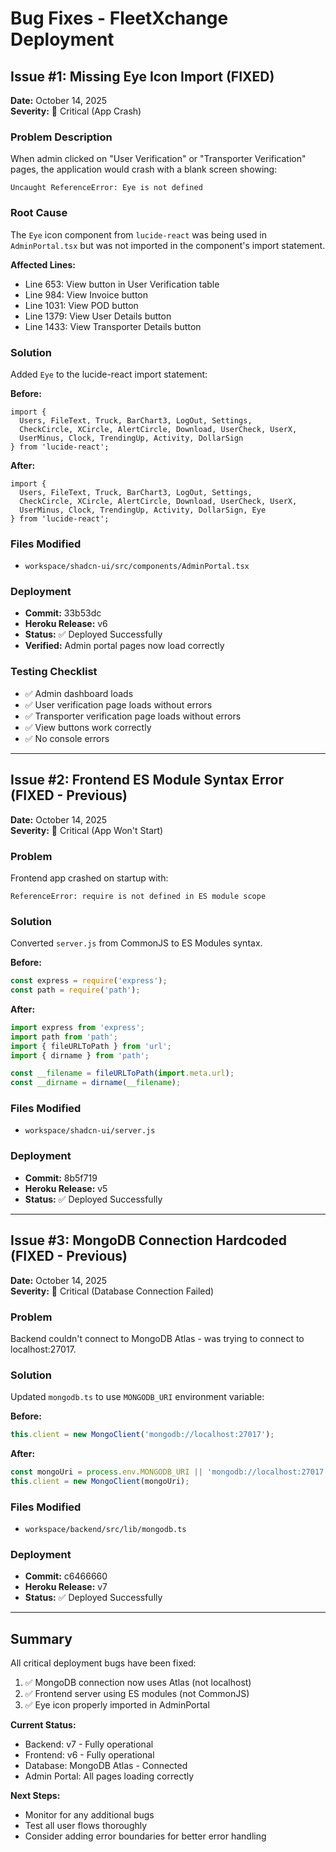 # Bug Fixes - FleetXchange Deployment

## Issue #1: Missing Eye Icon Import (FIXED)

**Date:** October 14, 2025  
**Severity:** 🔴 Critical (App Crash)

### Problem Description
When admin clicked on "User Verification" or "Transporter Verification" pages, the application would crash with a blank screen showing:
```
Uncaught ReferenceError: Eye is not defined
```

### Root Cause
The `Eye` icon component from `lucide-react` was being used in `AdminPortal.tsx` but was not imported in the component's import statement.

**Affected Lines:**
- Line 653: View button in User Verification table
- Line 984: View Invoice button  
- Line 1031: View POD button
- Line 1379: View User Details button
- Line 1433: View Transporter Details button

### Solution
Added `Eye` to the lucide-react import statement:

**Before:**
```tsx
import { 
  Users, FileText, Truck, BarChart3, LogOut, Settings, 
  CheckCircle, XCircle, AlertCircle, Download, UserCheck, UserX, 
  UserMinus, Clock, TrendingUp, Activity, DollarSign
} from 'lucide-react';
```

**After:**
```tsx
import { 
  Users, FileText, Truck, BarChart3, LogOut, Settings, 
  CheckCircle, XCircle, AlertCircle, Download, UserCheck, UserX, 
  UserMinus, Clock, TrendingUp, Activity, DollarSign, Eye
} from 'lucide-react';
```

### Files Modified
- `workspace/shadcn-ui/src/components/AdminPortal.tsx`

### Deployment
- **Commit:** 33b53dc
- **Heroku Release:** v6
- **Status:** ✅ Deployed Successfully
- **Verified:** Admin portal pages now load correctly

### Testing Checklist
- ✅ Admin dashboard loads
- ✅ User verification page loads without errors
- ✅ Transporter verification page loads without errors
- ✅ View buttons work correctly
- ✅ No console errors

---

## Issue #2: Frontend ES Module Syntax Error (FIXED - Previous)

**Date:** October 14, 2025  
**Severity:** 🔴 Critical (App Won't Start)

### Problem
Frontend app crashed on startup with:
```
ReferenceError: require is not defined in ES module scope
```

### Solution
Converted `server.js` from CommonJS to ES Modules syntax.

**Before:**
```javascript
const express = require('express');
const path = require('path');
```

**After:**
```javascript
import express from 'express';
import path from 'path';
import { fileURLToPath } from 'url';
import { dirname } from 'path';

const __filename = fileURLToPath(import.meta.url);
const __dirname = dirname(__filename);
```

### Files Modified
- `workspace/shadcn-ui/server.js`

### Deployment
- **Commit:** 8b5f719
- **Heroku Release:** v5
- **Status:** ✅ Deployed Successfully

---

## Issue #3: MongoDB Connection Hardcoded (FIXED - Previous)

**Date:** October 14, 2025  
**Severity:** 🔴 Critical (Database Connection Failed)

### Problem
Backend couldn't connect to MongoDB Atlas - was trying to connect to localhost:27017.

### Solution
Updated `mongodb.ts` to use `MONGODB_URI` environment variable:

**Before:**
```typescript
this.client = new MongoClient('mongodb://localhost:27017');
```

**After:**
```typescript
const mongoUri = process.env.MONGODB_URI || 'mongodb://localhost:27017';
this.client = new MongoClient(mongoUri);
```

### Files Modified
- `workspace/backend/src/lib/mongodb.ts`

### Deployment
- **Commit:** c6466660
- **Heroku Release:** v7
- **Status:** ✅ Deployed Successfully

---

## Summary

All critical deployment bugs have been fixed:
1. ✅ MongoDB connection now uses Atlas (not localhost)
2. ✅ Frontend server using ES modules (not CommonJS)
3. ✅ Eye icon properly imported in AdminPortal

**Current Status:**
- Backend: v7 - Fully operational
- Frontend: v6 - Fully operational
- Database: MongoDB Atlas - Connected
- Admin Portal: All pages loading correctly

**Next Steps:**
- Monitor for any additional bugs
- Test all user flows thoroughly
- Consider adding error boundaries for better error handling
